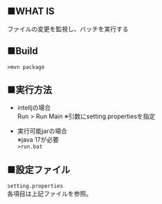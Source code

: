 ## ■WHAT IS
ファイルの変更を監視し、バッチを実行する

## ■Build
`>mvn package`  

## ■実行方法
- intelljの場合  
 Run > Run Main ※引数にsetting.propertiesを指定
   
- 実行可能jarの場合  
※java 17が必要  
`>run.bat`  
## ■設定ファイル
`setting.properties`  
各項目は上記ファイルを参照。

